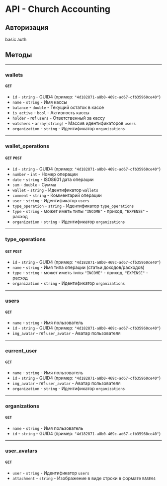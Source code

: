 # API - Church Accounting
## Авторизация
basic auth

## Методы

---
### wallets
#### `GET`
* `id` - `string` - GUID4 (пример: `"4d182871-a8b0-469c-ad67-cfb35960ce40"`)
* `name` - `string` - Имя кассы
* `balance` - `double` - Текущий остаток в кассе
* `is_active` - `bool` - Активность кассы
* `holder` - ref `users` - Ответственный за кассу
* `watchers` - `array[string]` - Массив идентификаторов `users`
* `organization` - `string` - Идентификатор `organizations`
---

### wallet_operations
#### `GET` `POST`
* `id` - `string` - GUID4 (пример: `"4d182871-a8b0-469c-ad67-cfb35960ce40"`)
* `number` - `int` - Номер операции
* `date` - `string` - ISO8601 дата операции
* `sum` - `double` - Сумма
* `wallet` - `string` - Идентификатор `wallets`
* `comment` - `string` - Комментарий операции
* `user` - `string` - Идентификатор `users`
* `type_operation` - `string` - Идентификатор `type_operations`
* `type` - `string` - может иметь типы `"INCOME"` - приход, `"EXPENSE"` - расход
* `organization` - `string` - Идентификатор `organizations`

---
### type_operations
#### `GET` `POST`
* `id` - `string` - GUID4 (пример: `"4d182871-a8b0-469c-ad67-cfb35960ce40"`)
* `name` - `string` - Имя типа операции (статьи доходов/расходов)
* `type` - `string` - может иметь типы `"INCOME"` - приход, `"EXPENSE"` - расход 
* `organization` - `string` - Идентификатор `organizations`

---
### users
#### `GET`
* `name` - `string` - Имя пользователь
* `id` - `string` - GUID4 (пример: `"4d182871-a8b0-469c-ad67-cfb35960ce40"`)
* `img_avatar` - ref `user_avatar` - Аватар пользователя

---
### current_user
#### `GET`
* `name` - `string` - Имя пользователь
* `id` - `string` - GUID4 (пример: `"4d182871-a8b0-469c-ad67-cfb35960ce40"`)
* `img_avatar` - ref `user_avatar` - Аватар пользователя
* `organization` - `string` - Идентификатор `organizations`
    
---
### organizations
#### `GET`
* `name` - `string` - Имя пользователь
* `id` - `string` - GUID4 (пример: `"4d182871-a8b0-469c-ad67-cfb35960ce40"`)

---
### user_avatars
#### `GET`
* `user` - `string` - Идентификатор `users`
* `attachment` - `string` - Изображение в виде строки в формате `BASE64`



